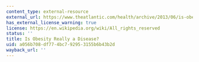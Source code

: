 ```yaml
---
content_type: external-resource
external_url: https://www.theatlantic.com/health/archive/2013/06/is-obesity-really-a-disease/277148/
has_external_license_warning: true
license: https://en.wikipedia.org/wiki/All_rights_reserved
status: ''
title: Is Obesity Really a Disease?
uid: a056b708-df77-4bc7-9295-3155b6b43b2d
wayback_url: ''
---
```

